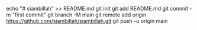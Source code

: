 echo "# siambillah" >> README.md
git init
git add README.md
git commit -m "first commit"
git branch -M main
git remote add origin https://github.com/siambillah/siambillah.git
git push -u origin main
